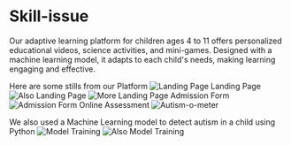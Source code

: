 # Skill-issue
Our adaptive learning platform for children ages 4 to 11 offers personalized educational videos, science activities, and mini-games. Designed with a machine learning model, it adapts to each child's needs, making learning engaging and effective.


Here are some stills from our Platform
![Landing Page](https://github.com/user-attachments/assets/5760553d-16b5-4c54-b881-a7f5c18f4055)
Landing Page
![Also Landing Page](https://github.com/user-attachments/assets/13a111a1-bfd9-47fb-9d7a-eddfd6689cac)
![More Landing Page](https://github.com/user-attachments/assets/46371564-24be-4e4e-8258-d7c1949ce031)
Admission Form
![Admission Form](https://github.com/user-attachments/assets/7593a022-f851-423c-8d5b-61a44c5c634a)
Online Assessment
![Autism-o-meter](https://github.com/user-attachments/assets/eb65c3c7-e23b-4893-9af4-4f6141fa7f56)

We also used a Machine Learning model to detect autism in a child using Python
![Model Training](https://github.com/user-attachments/assets/403c445d-e386-404f-8f72-500a45d90283)
![Also Model Training](https://github.com/user-attachments/assets/c0a1f8b6-ab11-422e-979e-c37bab8ba899)
